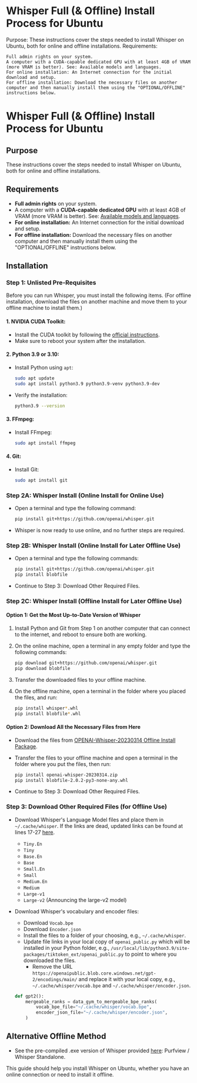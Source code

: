 # Whisper Full (& Offline) Install Process for Ubuntu

Purpose: These instructions cover the steps needed to install Whisper on Ubuntu, both for online and offline
installations.
Requirements:

    Full admin rights on your system.
    A computer with a CUDA-capable dedicated GPU with at least 4GB of VRAM (more VRAM is better). See: Available models and languages.
    For online installation: An Internet connection for the initial download and setup.
    For offline installation: Download the necessary files on another computer and then manually install them using the "OPTIONAL/OFFLINE" instructions below.

# Whisper Full (& Offline) Install Process for Ubuntu

## Purpose

These instructions cover the steps needed to install Whisper on Ubuntu, both for online and offline installations.

## Requirements

- **Full admin rights** on your system.
- A computer with a **CUDA-capable dedicated GPU** with at least 4GB of VRAM (more VRAM is better).
  See: [Available models and languages](https://github.com/openai/whisper#available-models-and-languages).
- **For online installation:** An Internet connection for the initial download and setup.
- **For offline installation:** Download the necessary files on another computer and then manually install them using
  the "OPTIONAL/OFFLINE" instructions below.

## Installation

### Step 1: Unlisted Pre-Requisites

Before you can run Whisper, you must install the following items. (For offline installation, download the files on
another machine and move them to your offline machine to install them.)

#### 1. NVIDIA CUDA Toolkit:

- Install the CUDA toolkit by following the [official instructions](https://developer.nvidia.com/cuda-downloads).
- Make sure to reboot your system after the installation.

#### 2. Python 3.9 or 3.10:

- Install Python using `apt`:

    ```bash
    sudo apt update
    sudo apt install python3.9 python3.9-venv python3.9-dev
    ```

- Verify the installation:

    ```bash
    python3.9 --version
    ```

#### 3. FFmpeg:

- Install FFmpeg:

    ```bash
    sudo apt install ffmpeg
    ```

#### 4. Git:

- Install Git:

    ```bash
    sudo apt install git
    ```

### Step 2A: Whisper Install (Online Install for Online Use)

- Open a terminal and type the following command:

    ```bash
    pip install git+https://github.com/openai/whisper.git
    ```

- Whisper is now ready to use online, and no further steps are required.

### Step 2B: Whisper Install (Online Install for Later Offline Use)

- Open a terminal and type the following commands:

    ```bash
    pip install git+https://github.com/openai/whisper.git
    pip install blobfile
    ```

- Continue to Step 3: Download Other Required Files.

### Step 2C: Whisper Install (Offline Install for Later Offline Use)

#### Option 1: Get the Most Up-to-Date Version of Whisper

1. Install Python and Git from Step 1 on another computer that can connect to the internet, and reboot to ensure both
   are working.
2. On the online machine, open a terminal in any empty folder and type the following commands:

    ```bash
    pip download git+https://github.com/openai/whisper.git
    pip download blobfile
    ```

3. Transfer the downloaded files to your offline machine.
4. On the offline machine, open a terminal in the folder where you placed the files, and run:

    ```bash
    pip install whisper*.whl
    pip install blobfile*.whl
    ```

#### Option 2: Download All the Necessary Files from Here

- Download the files from [OPENAI-Whisper-20230314 Offline Install Package](https://example.com).
- Transfer the files to your offline machine and open a terminal in the folder where you put the files, then run:

    ```bash
    pip install openai-whisper-20230314.zip
    pip install blobfile-2.0.2-py3-none-any.whl
    ```

- Continue to Step 3: Download Other Required Files.

### Step 3: Download Other Required Files (for Offline Use)

- Download Whisper's Language Model files and place them in `~/.cache/whisper`. If the links are dead, updated links can
  be found at lines 17-27 [here](https://example.com/init.py).
    - `Tiny.En`
    - `Tiny`
    - `Base.En`
    - `Base`
    - `Small.En`
    - `Small`
    - `Medium.En`
    - `Medium`
    - `Large-v1`
    - `Large-v2` (Announcing the large-v2 model)

- Download Whisper's vocabulary and encoder files:
    - Download `Vocab.bpe`
    - Download `Encoder.json`
    - Install the files to a folder of your choosing, e.g., `~/.cache/whisper`.
    - Update file links in your local copy of `openai_public.py` which will be installed in your Python folder, e.g.,
      `/usr/local/lib/python3.9/site-packages/tiktoken_ext/openai_public.py` to point to where you downloaded the files.
        - Remove the URL `https://openaipublic.blob.core.windows.net/gpt-2/encodings/main/` and replace it with your
          local copy, e.g., `~/.cache/whisper/vocab.bpe` and `~/.cache/whisper/encoder.json`.

    ```python
    def gpt2():
        mergeable_ranks = data_gym_to_mergeable_bpe_ranks(
            vocab_bpe_file="~/.cache/whisper/vocab.bpe",
            encoder_json_file="~/.cache/whisper/encoder.json",
        )
    ```

## Alternative Offline Method

- See the pre-compiled .exe version of Whisper provided [here](https://example.com): Purfview / Whisper Standalone.

This guide should help you install Whisper on Ubuntu, whether you have an online connection or need to install it
offline.
